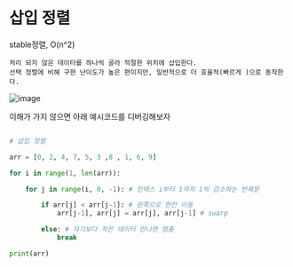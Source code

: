 # 삽입 정렬
stable정렬, O(n^2)

```
처리 되지 않은 데이터를 하나씩 골라 적절한 위치에 삽입한다.
선택 정렬에 비해 구현 난이도가 높은 편이지만, 일반적으로 더 효율적(빠르게 )으로 동작한다.
```

![image](https://user-images.githubusercontent.com/87055456/133391690-3164f783-06ea-4ad0-aa97-37f930f59dff.png)

이해가 가지 않으면 아래 예시코드를 디버깅해보자
``` python

# 삽입 정렬

arr = [0, 2, 4, 7, 5, 3 ,8 , 1, 6, 9]

for i in range(1, len(arr)):

    for j in range(i, 0, -1): # 인덱스 i부터 1까지 1씩 감소하는 반복문

        if arr[j] < arr[j-1]: # 왼쪽으로 한칸 이동
            arr[j-1], arr[j] = arr[j], arr[j-1] # swarp

        else: # 자기보다 작은 데이터 만나면 멈춤
            break

print(arr)


```
